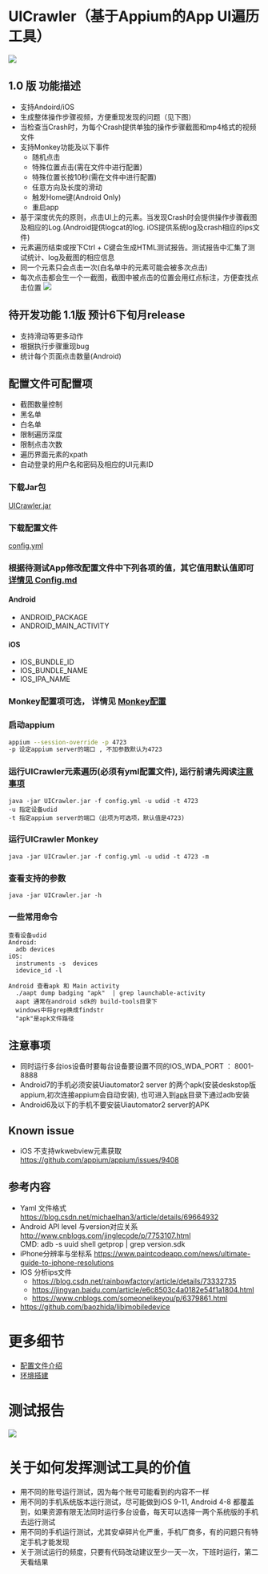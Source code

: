 # UICrawler（基于Appium的App UI遍历工具）
![](https://github.com/lgxqf/UICrawler/blob/master/doc/demo.gif)

## 1.0 版 功能描述 
* 支持Andoird/iOS
* 生成整体操作步骤视频，方便重现发现的问题（见下图）
* 当检查当Crash时，为每个Crash提供单独的操作步骤截图和mp4格式的视频文件
* 支持Monkey功能及以下事件
    * 随机点击
    * 特殊位置点击(需在文件中进行配置)
    * 特殊位置长按10秒(需在文件中进行配置)
    * 任意方向及长度的滑动
    * 触发Home键(Android Only)
    * 重启app
* 基于深度优先的原则，点击UI上的元素。当发现Crash时会提供操作步骤截图及相应的Log.(Android提供logcat的log. iOS提供系统log及crash相应的ips文件)
* 元素遍历结束或按下Ctrl + C键会生成HTML测试报告。测试报告中汇集了测试统计、log及截图的相应信息  
* 同一个元素只会点击一次(白名单中的元素可能会被多次点击)
* 每次点击都会生一个一截图，截图中被点击的位置会用红点标注，方便查找点击位置
![](https://github.com/lgxqf/UICrawler/blob/master/doc/picToMov.gif)


## 待开发功能 1.1版 预计6下旬月release
* 支持滑动等更多动作
* 根据执行步骤重现bug
* 统计每个页面点击数量(Android)


## 配置文件可配置项
* 截图数量控制
* 黑名单
* 白名单
* 限制遍历深度
* 限制点击次数
* 遍历界面元素的xpath
* 自动登录的用户名和密码及相应的UI元素ID 


### 下载Jar包
[UICrawler.jar](https://pan.baidu.com/s/1mNci6SWNHPuLj_mvrfgIbg)
### 下载配置文件
[config.yml](https://github.com/lgxqf/UICrawler/blob/master/config.yml) 
### 根据待测试App修改配置文件中下列各项的值，其它值用默认值即可 [详情见 Config.md](doc/Config.md)
  #### Android
  * ANDROID_PACKAGE
  * ANDROID_MAIN_ACTIVITY
  #### iOS
  * IOS_BUNDLE_ID
  * IOS_BUNDLE_NAME
  * IOS_IPA_NAME
### Monkey配置项可选， 详情见 [Monkey配置](https://github.com/lgxqf/UICrawler/blob/master/doc/Config.md#monkey%E5%8A%9F%E8%83%BD%E9%85%8D%E7%BD%AE)  
### 启动appium
```bash
appium --session-override -p 4723
-p 设定appium server的端口 , 不加参数默认为4723
```

### 运行UICrawler元素遍历(必须有yml配置文件), 运行前请先阅读[注意事项](https://github.com/lgxqf/UICrawler#%E6%B3%A8%E6%84%8F%E4%BA%8B%E9%A1%B9)
```aidl
java -jar UICrawler.jar -f config.yml -u udid -t 4723
-u 指定设备udid
-t 指定appium server的端口（此项为可选项，默认值是4723)
```

### 运行UICrawler Monkey
```aidl
java -jar UICrawler.jar -f config.yml -u udid -t 4723 -m
```

### 查看支持的参数
```aidl
java -jar UICrawler.jar -h
```

### 一些常用命令
```
查看设备udid
Android:
  adb devices
iOS:
  instruments -s  devices
  idevice_id -l
  
Android 查看apk 和 Main activity
  ./aapt dump badging "apk"  | grep launchable-activity
  aapt 通常在android sdk的 build-tools目录下
  windows中将grep换成findstr
  "apk"是apk文件路径
```

## 注意事项
* 同时运行多台ios设备时要每台设备要设置不同的IOS_WDA_PORT ： 8001-8888
* Android7的手机必须安装Uiautomator2 server 的两个apk(安装deskstop版appium,初次连接appium会自动安装), 也可进入到[apk](https://github.com/lgxqf/UICrawler/tree/master/apk)目录下通过adb安装
* Android6及以下的手机不要安装Uiautomator2 server的APK

## Known issue
* iOS 不支持wkwebview元素获取 https://github.com/appium/appium/issues/9408


## 参考内容
* Yaml 文件格式 https://blog.csdn.net/michaelhan3/article/details/69664932 
* Android API level 与version对应关系 http://www.cnblogs.com/jinglecode/p/7753107.html  
    CMD: adb -s uuid shell getprop | grep version.sdk
* iPhone分辨率与坐标系 https://www.paintcodeapp.com/news/ultimate-guide-to-iphone-resolutions
* IOS 分析ips文件  
    * https://blog.csdn.net/rainbowfactory/article/details/73332735 
    * https://jingyan.baidu.com/article/e6c8503c4a0182e54f1a1804.html 
    * https://www.cnblogs.com/someonelikeyou/p/6379861.html
* https://github.com/baozhida/libimobiledevice
        

# 更多细节
* [配置文件介绍](doc/Config.md)
* [环境搭建](doc/Environment.md)

# 测试报告 
![](https://github.com/lgxqf/UICrawler/blob/master/doc/Test-Report.png)

# 关于如何发挥测试工具的价值
* 用不同的账号运行测试，因为每个账号可能看到的内容不一样
* 用不同的手机系统版本运行测试，尽可能做到iOS 9-11, Android 4-8 都覆盖到，如果资源有限无法同时运行多台设备，每天可以选择一两个系统版的手机去运行测试
* 用不同的手机运行测试，尤其安卓碎片化严重，手机厂商多，有的问题只有特定手机才能发现
* 关于测试运行的频度，只要有代码改动建议至少一天一次，下班时运行，第二天看结果 

